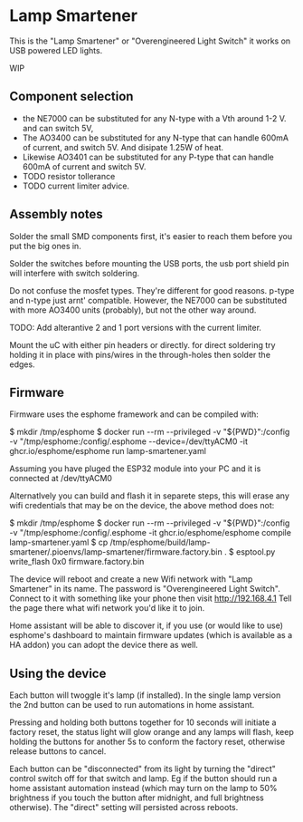 
Lamp Smartener
===============

This is the "Lamp Smartener" or "Overengineered Light Switch" it works on
USB powered LED lights.

WIP

Component selection
-------------------

 * the NE7000 can be substituted for any N-type with a Vth around 1-2 V. and
   can switch 5V,
 * The AO3400 can be substituted for any N-type that can handle 600mA of
   current, and switch 5V.  And disipate 1.25W of heat.
 * Likewise AO3401 can be substituted for any P-type that can handle 600mA of
   current and switch 5V.
 * TODO resistor tollerance
 * TODO current limiter advice.


Assembly notes
--------------

Solder the small SMD components first, it's easier to reach them before you
put the big ones in.

Solder the switches before mounting the USB ports, the usb port shield pin
will interfere with switch soldering.

Do not confuse the mosfet types.  They're different for good reasons.
p-type and n-type just arnt' compatible.  However, the NE7000 can be
substituted with more AO3400 units (probably), but not the other way around.

TODO: Add alterantive 2 and 1 port versions with the current limiter.

Mount the uC with either pin headers or directly.  for direct soldering try
holding it in place with pins/wires in the through-holes then solder the
edges.


Firmware
--------

Firmware uses the esphome framework and can be compiled with:

   $ mkdir /tmp/esphome
   $ docker run --rm --privileged -v "${PWD}":/config -v "/tmp/esphome:/config/.esphome --device=/dev/ttyACM0 -it ghcr.io/esphome/esphome run lamp-smartener.yaml

Assuming you have pluged the ESP32 module into your PC and it is connected
at /dev/ttyACM0

Alternatlvely you can build and flash it in separete steps, this will erase
any wifi credentials that may be on the device, the above method does not:

   $ mkdir /tmp/esphome
   $ docker run --rm --privileged -v "${PWD}":/config -v "/tmp/esphome:/config/.esphome -it ghcr.io/esphome/esphome compile lamp-smartener.yaml
   $ cp /tmp/esphome/build/lamp-smartener/.pioenvs/lamp-smartener/firmware.factory.bin .
   $ esptool.py write_flash 0x0 firmware.factory.bin

The device will reboot and create a new Wifi network with "Lamp Smartener"
in its name.  The password is "Overengineered Light Switch".  Connect to it
with something like your phone then visit http://192.168.4.1  Tell the page
there what wifi network you'd like it to join.

Home assistant will be able to discover it, if you use (or would like to
use) esphome's dashboard to maintain firmware updates (which is available as
a HA addon) you can adopt the device there as well.


Using the device
----------------

Each button will twoggle it's lamp (if installed).  In the single lamp
version the 2nd button can be used to run automations in home assistant.

Pressing and holding both buttons together for 10 seconds will initiate a
factory reset, the status light will glow orange and any lamps will flash,
keep holding the buttons for another 5s to conform the factory reset,
otherwise release buttons to cancel.

Each button can be "disconnected" from its light by turning the "direct"
control switch off for that switch and lamp.  Eg if the button should run a
home assistant automation instead (which may turn on the lamp to 50%
brightness if you touch the button after midnight, and full brightness
otherwise).  The "direct" setting will persisted across reboots.

